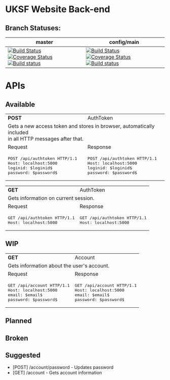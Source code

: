 # UKSF Website Back-end

## Branch Statuses:

|master|config/main|
|---|---|
|[![Build Status](https://travis-ci.org/uksf/website-backend.svg?branch=master)](https://travis-ci.org/uksf/website-backend)[![Coverage Status](https://coveralls.io/repos/github/uksf/website-backend/badge.svg?branch=master)](https://coveralls.io/github/uksf/website-backend?branch=config%2Fdeploy)[![Build status](https://ci.appveyor.com/api/projects/status/d31lsarcu5ltmeao/branch/master?svg=true)](https://ci.appveyor.com/project/frostebite/website-backend/branch/master)|[![Build Status](https://travis-ci.org/uksf/website-backend.svg?branch=config%2Fmain)](https://travis-ci.org/uksf/website-backend)[![Coverage Status](https://coveralls.io/repos/github/uksf/website-backend/badge.svg?branch=config%2Fmain)](https://coveralls.io/github/uksf/website-backend?branch=config%2Fmain)[![Build status](https://ci.appveyor.com/api/projects/status/d31lsarcu5ltmeao/branch/config/main?svg=true)](https://ci.appveyor.com/project/frostebite/website-backend/branch/config/main)
    
    
# APIs
## Available
<!-- API START -->
<table>
  <tr>
  <!-- Method -->
    <td><b>POST</b></td>
  <!-- Controller -->
    <td>AuthToken</td>
  </tr>
  <tr>
  <!-- Description -->
    <td colspan="2">Gets a new access token and stores in browser, automatically included<br/>in all HTTP messages after that.</td>
  </tr>
  <tr>
    <td>Request</td>
    <td>Response</td>
  </tr>
<tr>
<!-- Request -->
<td><pre>POST /api/authtoken HTTP/1.1
Host: localhost:5000
loginid: $loginid$
password: $password$</pre></td>
<!-- Response -->
<td><pre>POST /api/authtoken HTTP/1.1
Host: localhost:5000
loginid: $loginid$
password: $password$</pre></td>
</tr>
</table>
<!-- API END -->
<!-- API START -->
<table>
  <tr>
  <!-- Method -->
    <td><b>GET</b></td>
  <!-- Controller -->
    <td>AuthToken</td>
  </tr>
  <tr>
  <!-- Description -->
    <td colspan="2">Gets information on current session.</td>
  </tr>
  <tr>
    <td>Request</td>
    <td>Response</td>
  </tr>
<tr>
<!-- Request -->
<td><pre>GET /api/authtoken HTTP/1.1
Host: localhost:5000</pre></td>
<!-- Response -->
<td><pre>GET /api/authtoken HTTP/1.1
Host: localhost:5000</pre></td>
</tr>
</table>
<!-- API END -->

## WIP
<!-- API START -->
<table>
  <tr>
  <!-- Method -->
    <td><b>GET</b></td>
  <!-- Controller -->
    <td>Account</td>
  </tr>
  <tr>
  <!-- Description -->
    <td colspan="2">Gets information about the user's account.</td>
  </tr>
  <tr>
    <td>Request</td>
    <td>Response</td>
  </tr>
<tr>
<!-- Request -->
<td><pre>GET /api/account HTTP/1.1
Host: localhost:5000
email: $email$
password: $password$</pre></td>
<!-- Response -->
<td><pre>GET /api/account HTTP/1.1
Host: localhost:5000
email: $email$
password: $password$</pre></td>
</tr>
</table>
<!-- API END -->


## Planned

## Broken

## Suggested
- [POST] /account/password - Updates password
- [GET] /account - Gets account information
